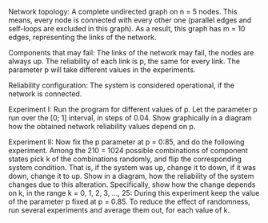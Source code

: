 Network topology: A complete undirected graph on n = 5 nodes. This means, every node is connected with every other one (parallel edges and self-loops are excluded in this graph). As a result, this graph has m = 10 edges, representing the links of the network.

Components that may fail: The links of the network may fail, the nodes
are always up. The reliability of each link is p, the same for every link. The
parameter p will take different values in the experiments.

Reliability configuration: The system is considered operational, if the
network is connected.

Experiment I: Run the program for different values of p. Let the parameter p run over the [0; 1] interval, in steps of 0.04. Show graphically in a diagram how
the obtained network reliability values depend on p.

Experiment II: Now fix the p parameter at p = 0:85, and do the following experiment.
Among the 210 = 1024 possible combinations of component states pick k of the combinations randomly, and flip the corresponding system condition. That is, if the system was up, change it to down, if it was down, change it to up. Show in a diagram, how the reliability of the system changes due to this alteration. Specifically, show how the change depends on k, in the range k = 0, 1, 2, 3, …, 25: During this experiment keep the value of the parameter p fixed at p = 0.85. To reduce the effect of randomness, run several experiments and average them out, for each value of k.

